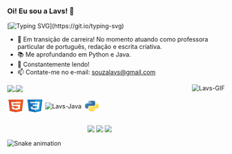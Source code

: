 ### Oi! Eu sou a Lavs! 👋

[![Typing SVG](https://readme-typing-svg.demolab.com?font=Exo+2&duration=4000&pause=1000&color=7600a9&center=true&Center=true&width=435&lines=Desenvolvedora+Back-end+em+forma%C3%A7%C3%A3o!!)](https://git.io/typing-svg)

- 🔭 Em transição de carreira! No momento atuando como professora particular de português, redação e escrita criativa.
- 📚 Me aprofundando em Python e Java.
- 📖 Constantemente lendo!
- 📫 Contate-me no e-mail: souzalavs@gmail.com

<img  height="350em" align="right" alt="Lavs-GIF" src="https://media.discordapp.net/attachments/706335243006771202/1072217510948114484/Design_sem_nome.gif?width=473&height=473">

<a href="https://github.com/souzalavs/github-readme-stats">
  <img height="188em" align="center" src="https://github-readme-stats.vercel.app/api?username=souzalavs&show_icons=true&theme=midnight-purple" />
</a>
<a href="https://github.com/souzalavs/github-readme-stats">
  <img height="180em" align="center" src="https://github-readme-stats.vercel.app/api/top-langs/?username=souzalavs&layout=compact&theme=midnight-purple" />
</a>

<div style="display: inline_block"><br>
  <img align="center" alt="Lavs-HTML" height="30" width="40" src="https://raw.githubusercontent.com/devicons/devicon/master/icons/html5/html5-original.svg">
  <img align="center" alt="Lavs-CSS" height="30" width="40" src="https://raw.githubusercontent.com/devicons/devicon/master/icons/css3/css3-original.svg">
  <img align="center" alt="Lavs-Java" height="30" width="40" src="https://cdn.jsdelivr.net/gh/devicons/devicon/icons/java/java-original.svg">
  <img align="center" alt="Lavs-Python" height="30" width="40" src="https://raw.githubusercontent.com/devicons/devicon/master/icons/python/python-original.svg"> 
</div>

##

<div align="center"> 
  <a href="https://www.instagram.com/fabulaslunares/" target="_blank"><img src="https://img.shields.io/badge/-Instagram-%23E4405F?style=for-the-badge&logo=instagram&logoColor=white" target="_blank"></a>
  <a href = "mailto:souzalavs@gmail.com"><img src="https://img.shields.io/badge/-Gmail-%23333?style=for-the-badge&logo=gmail&logoColor=white" target="_blank"></a>
  <a href="https://www.linkedin.com/in/lav%C3%ADnia-silveira-896b2624a/" target="_blank"><img src="https://img.shields.io/badge/-LinkedIn-%230077B5?style=for-the-badge&logo=linkedin&logoColor=white" target="_blank"></a> 
</div>

<div>   

![Snake animation](https://github.com/souzalavs/souzalavs/blob/output/github-contribution-grid-snake.svg)

</div>
